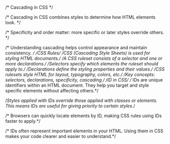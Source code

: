 /* Cascading in CSS */

/* Cascading in CSS combines styles to determine how HTML elements look. */

/* Specificity and order matter: more specific or later styles override others. */

/* Understanding cascading helps control appearance and maintain consistency. */
/*CSS Rules*/
/*CSS (Cascading Style Sheets) is used for styling HTML documents.*/
/*A CSS ruleset consists of a selector and one or more declarations.*/
/*Selectors specify which elements the ruleset should apply to.*/
/*Declarations define the styling properties and their values.*/
/*CSS rulesets style HTML for layout, typography, colors, etc.*/
/*Key concepts: selectors, declarations, specificity, cascading.*/
/*ID in CSS*/
/* IDs are unique identifiers within an HTML document. They help you target and style specific elements without affecting others.*/

/*Styles applied with IDs override those applied with classes or elements. This means IDs are useful for giving priority to certain styles.*/

/* Browsers can quickly locate elements by ID, making CSS rules using IDs faster to apply.*/

/* IDs often represent important elements in your HTML. Using them in CSS makes your code clearer and easier to understand.*/